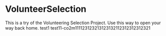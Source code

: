 # VolunteerSelection
This is a try of the Volunteering Selection Project.
Use this way to open your way back home.
test1
test11-co2m111123123213123132112312312312321